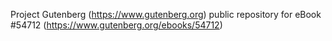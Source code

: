 Project Gutenberg (https://www.gutenberg.org) public repository for
eBook #54712 (https://www.gutenberg.org/ebooks/54712)
